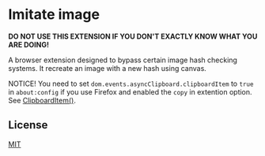 # Imitate image

**DO NOT USE THIS EXTENSION IF YOU DON'T EXACTLY KNOW WHAT YOU ARE DOING!**

A browser extension designed to bypass certain image hash checking systems. It recreate an image with a new hash using canvas.

NOTICE! You need to set `dom.events.asyncClipboard.clipboardItem` to `true` in `about:config` if you use Firefox and enabled the `copy` in extention option. See [ClipboardItem()](https://developer.mozilla.org/en-US/docs/Web/API/ClipboardItem/ClipboardItem).

## License

[MIT](LICENSE)
